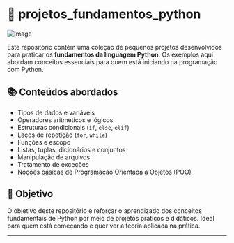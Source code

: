 # 🐍 projetos_fundamentos_python
![image](https://github.com/user-attachments/assets/46b35ec9-dd71-411d-a949-7a3079ec468d)

Este repositório contém uma coleção de pequenos projetos desenvolvidos para praticar os **fundamentos da linguagem Python**. Os exemplos aqui abordam conceitos essenciais para quem está iniciando na programação com Python.

## 📚 Conteúdos abordados

- Tipos de dados e variáveis
- Operadores aritméticos e lógicos
- Estruturas condicionais (`if`, `else`, `elif`)
- Laços de repetição (`for`, `while`)
- Funções e escopo
- Listas, tuplas, dicionários e conjuntos
- Manipulação de arquivos
- Tratamento de exceções
- Noções básicas de Programação Orientada a Objetos (POO)

## 🎯 Objetivo

O objetivo deste repositório é reforçar o aprendizado dos conceitos fundamentais de Python por meio de projetos práticos e didáticos. Ideal para quem está começando e quer ver a teoria aplicada na prática.

---

